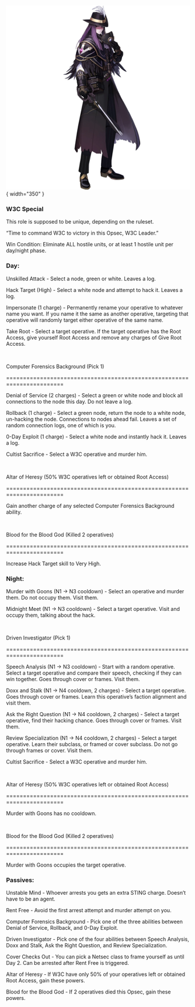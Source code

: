 ![w3cleader.png](Images/w3cleader.png){ width="350" }

### **W3C Special**

This role is supposed to be unique, depending on the ruleset.

“Time to command W3C to victory in this Opsec, W3C Leader.”

Win Condition: Eliminate ALL hostile units, or at least 1 hostile unit per day/night phase.

### **Day:**

Unskilled Attack - Select a node, green or white. Leaves a log.

Hack Target (High) - Select a white node and attempt to hack it. Leaves a log.

Impersonate (1 charge) - Permanently rename your operative to whatever name you want. If you name it the same as another operative, targeting that operative will randomly target either operative of the same name.

Take Root - Select a target operative. If the target operative has the Root Access, give yourself Root Access and remove any charges of Give Root Access.

<br>

Computer Forensics Background (Pick 1)

=======================================================================

Denial of Service (2 charges) - Select a green or white node and block all connections to the node this day. Do not leave a log.

Rollback (1 charge) - Select a green node, return the node to a white node, un-hacking the node. Connections to nodes ahead fail. Leaves a set of random connection logs, one of which is you.

0-Day Exploit (1 charge) - Select a white node and instantly hack it. Leaves a log.

Cultist Sacrifice - Select a W3C operative and murder him.

<br>

Altar of Heresy (50% W3C operatives left or obtained Root Access)

=======================================================================

Gain another charge of any selected Computer Forensics Background ability.

<br>

Blood for the Blood God (Killed 2 operatives)

=======================================================================

Increase Hack Target skill to Very High.

### **Night:**

Murder with Goons (N1 -> N3 cooldown) - Select an operative and murder them. Do not occupy them. Visit them.

Midnight Meet (N1 -> N3 cooldown) - Select a target operative. Visit and occupy them, talking about the hack. 

<br>

Driven Investigator (Pick 1)

=======================================================================

Speech Analysis (N1 -> N3 cooldown) - Start with a random operative. Select a target operative and compare their speech, checking if they can win together. Goes through cover or frames. Visit them.

Doxx and Stalk (N1 -> N4 cooldown, 2 charges) - Select a target operative. Goes through cover or frames. Learn this operative’s faction alignment and visit them.

Ask the Right Question (N1 -> N4 cooldown, 2 charges) - Select a target operative, find their hacking chance. Goes through cover or frames. Visit them.

Review Specialization (N1 -> N4 cooldown, 2 charges) - Select a target operative. Learn their subclass, or framed or cover subclass. Do not go through frames or cover. Visit them.

Cultist Sacrifice - Select a W3C operative and murder him.

<br>

Altar of Heresy (50% W3C operatives left or obtained Root Access)

=======================================================================

Murder with Goons has no cooldown.

<br>

Blood for the Blood God (Killed 2 operatives)

=======================================================================

Murder with Goons occupies the target operative.

### **Passives:**

Unstable Mind - Whoever arrests you gets an extra STING charge. Doesn’t have to be an agent.

Rent Free - Avoid the first arrest attempt and murder attempt on you.

Computer Forensics Background - Pick one of the three abilities between Denial of Service, Rollback, and 0-Day Exploit.

Driven Investigator - Pick one of the four abilities between Speech Analysis, Doxx and Stalk, Ask the Right Question, and Review Specialization.

Cover Checks Out - You can pick a Netsec class to frame yourself as until Day 2. Can be arrested after Rent Free is triggered.

Altar of Heresy - If W3C have only 50% of your operatives left or obtained Root Access, gain these powers.

Blood for the Blood God - If 2 operatives died this Opsec, gain these powers.